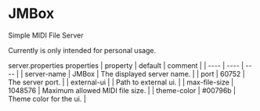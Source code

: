 # JMBox
Simple MIDI File Server

Currently is only intended for personal usage.


server.properties properties
|  property   | default  | comment |
| ---- | ---- | ---- |
|  server-name  | JMBox | The displayed server name. |
|  port  | 60752 | The server port. |
|  external-ui | | Path to external ui. |
|  max-file-size  | 1048576 | Maximum allowed MIDI file size. |
|  theme-color | #00796b | Theme color for the ui. |